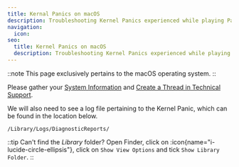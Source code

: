 ```yaml
---
title: Kernal Panics on macOS
description: Troubleshooting Kernel Panics experienced while playing Path of Exile
navigation:
  icon:
seo:
  title: Kernel Panics on macOS
  description: Troubleshooting Kernel Panics experienced while playing Path of Exile.
---
```


::note
This page exclusively pertains to the macOS operating system.
::

Please gather your [System Information](/information/system-info) and [Create a Thread in Technical Support](/miscellaneous/other/create-a-thread-in-technical-support).

We will also need to see a log file pertaining to the Kernel Panic, which can be found in the location below.

`/Library/Logs/DiagnosticReports/`

::tip
Can't find the _Library_ folder? Open Finder, click on :icon{name="i-lucide-circle-ellipsis"}, click on `Show View Options` and tick `Show Library Folder`.
::